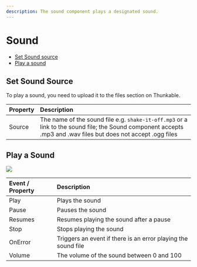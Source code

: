 ```yaml
---
description: The sound component plays a designated sound.
---
```


# Sound

* [Set Sound source](sound.md#set-sound-source)
* [Play a sound](sound.md#play-a-sound)

## Set Sound Source

To play a sound, you need to upload it to the files section on Thunkable.

| Property | Description |
| :--- | :--- |
| Source | The name of the sound file e.g. `shake-it-off.mp3` or a link to the sound file; the Sound component accepts .mp3 and .wav files but does not accept .ogg files |

## Play a Sound

![](.gitbook/assets/sound-fig-1.png)

| Event / Property | Description |
| :--- | :--- |
| Play | Plays the sound |
| Pause | Pauses the sound |
| Resumes | Resumes playing the sound after a pause |
| Stop | Stops playing the sound |
| OnError | Triggers an event if there is an error playing the sound file |
| Volume | The volume of the sound between 0 and 100 |

